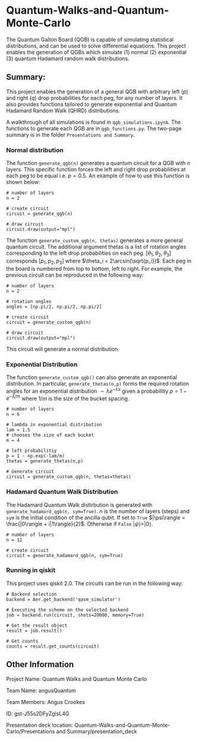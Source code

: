 # Quantum-Walks-and-Quantum-Monte-Carlo
The Quantum Galton Board (QGB) is capable of simulating statistical distributions, and can be used to solve differential equations. This project enables the generation of QGBs which simulate (1) normal (2) exponential (3) quantum Hadamard random walk distributions.


## Summary: 

This project enables the generation of a general QGB with arbitrary left ($p$) and right ($q$) drop probabilities for each peg, for any number of layers. It also provides functions tailored to generate exponential and Quantum Hadamard Random Walk (QHRD) distributions.

A walkthrough of all simulations is found in `qgb_simulations.ipynb`. The functions to generate each QGB are in `qgb_functions.py`. The two-page summary is in the folder `Presentations and Summary`.

### Normal distribution

The function `generate_qgb(n)` generates a quantum circuit for a QGB with $n$ layers. This specific function forces the left and right drop probabilities at each peg to be equal i.e. $p=0.5$. An example of how to use this function is shown below:

```
# number of layers 
n = 2

# create circuit
circuit = generate_qgb(n)

# draw circuit
circuit.draw(output="mpl")
```

The function `generate_custom_qgb(n, thetas)` generates a more general quantum circuit. The additional argument thetas is a list of rotation angles corresponding to the left drop probabilities on each peg.
$[\theta_1, \theta_2, \theta_3]$ corresponds $[p_1,p_2,p_3]$ where $\theta_i = 2\arcsin(\sqrt{p_i})$. Each peg in the board is numbered from top to bottom, left to right. For example, the previous circuit can be reproduced in the following way:

```
# number of layers 
n = 2

# rotation angles
angles = [np.pi/2, np.pi/2, np.pi/2]

# create circuit
circuit = generate_custom_qgb(n)

# draw circuit
circuit.draw(output="mpl")
```

This circuit will generate a normal distribution.

### Exponential Distribution

The function `generate_custom_qgb()` can also generate an exponential distribution. In particular, `generate_thetas(n,p)` forms the required rotation angles for an exponential distribution $\sim \lambda e^{-\lambda x}$ given a probabilitiy $p=1-e^{-\lambda/m}$ where $1/m$ is the size of the bucket spacing. 

```
# number of layers 
n = 6

# lambda in exponential distribution
lam = 1.5
# chooses the size of each bucket
m = 4 

# left probabilitiy
p = 1 - np.exp(-lam/m)
thetas = generate_thetas(n,p)

# Generate circuit
circuit = generate_custom_qgb(n, thetas=thetas)
```

### Hadamard Quantum Walk Distribution 

The Hadamard Quantum Walk distirbution is generated with `generate_hadamard_qgb(n, sym=True)`. $n$ is the number of layers (steps) and `sym` is the initial condition of the ancilla qubit. If set to `True` $|\psi\rangle = \frac{|0\rangle + i|1\rangle}{2}$. Otherwise if `False` $|\psi\rangle = |0\rangle$.

```
# number of layers 
n = 12

# create circuit
circuit = generate_hadamard_qgb(n, sym=True)
```

### Running in qiskit

This project uses qiskit 2.0. The circuits can be run in the following way: 

```
# Backend selection
backend = Aer.get_backend('qasm_simulator')

# Executing the scheme on the selected backend
job = backend.run(circuit, shots=20000, memory=True)

# Get the result object
result = job.result()

# Get counts
counts = result.get_counts(circuit)
```

## Other Information

Project Name: Quantum Walks and Quantum Monte Carlo 

Team Name: angusQuantum

Team Members: Angus Crookes

ID: gst-J55s2DFyZglsL4G

Presentation deck location: Quantum-Walks-and-Quantum-Monte-Carlo/Presentations and Summary/presentation_deck



